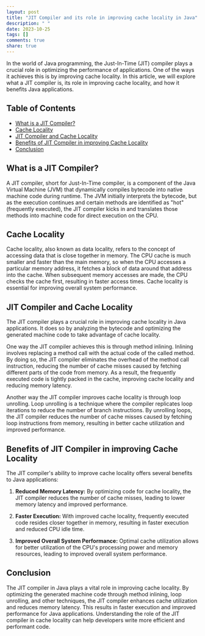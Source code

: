 ```yaml
---
layout: post
title: "JIT Compiler and its role in improving cache locality in Java"
description: " "
date: 2023-10-25
tags: []
comments: true
share: true
---
```


In the world of Java programming, the Just-In-Time (JIT) compiler plays a crucial role in optimizing the performance of applications. One of the ways it achieves this is by improving cache locality. In this article, we will explore what a JIT compiler is, its role in improving cache locality, and how it benefits Java applications.

## Table of Contents
- [What is a JIT Compiler?](#what-is-a-jit-compiler)
- [Cache Locality](#cache-locality)
- [JIT Compiler and Cache Locality](#jit-compiler-and-cache-locality)
- [Benefits of JIT Compiler in improving Cache Locality](#benefits-of-jit-compiler-in-improving-cache-locality)
- [Conclusion](#conclusion)

## What is a JIT Compiler?
A JIT compiler, short for Just-In-Time compiler, is a component of the Java Virtual Machine (JVM) that dynamically compiles bytecode into native machine code during runtime. The JVM initially interprets the bytecode, but as the execution continues and certain methods are identified as "hot" (frequently executed), the JIT compiler kicks in and translates those methods into machine code for direct execution on the CPU.

## Cache Locality
Cache locality, also known as data locality, refers to the concept of accessing data that is close together in memory. The CPU cache is much smaller and faster than the main memory, so when the CPU accesses a particular memory address, it fetches a block of data around that address into the cache. When subsequent memory accesses are made, the CPU checks the cache first, resulting in faster access times. Cache locality is essential for improving overall system performance.

## JIT Compiler and Cache Locality
The JIT compiler plays a crucial role in improving cache locality in Java applications. It does so by analyzing the bytecode and optimizing the generated machine code to take advantage of cache locality.

One way the JIT compiler achieves this is through method inlining. Inlining involves replacing a method call with the actual code of the called method. By doing so, the JIT compiler eliminates the overhead of the method call instruction, reducing the number of cache misses caused by fetching different parts of the code from memory. As a result, the frequently executed code is tightly packed in the cache, improving cache locality and reducing memory latency.

Another way the JIT compiler improves cache locality is through loop unrolling. Loop unrolling is a technique where the compiler replicates loop iterations to reduce the number of branch instructions. By unrolling loops, the JIT compiler reduces the number of cache misses caused by fetching loop instructions from memory, resulting in better cache utilization and improved performance.

## Benefits of JIT Compiler in improving Cache Locality
The JIT compiler's ability to improve cache locality offers several benefits to Java applications:

1. **Reduced Memory Latency:** By optimizing code for cache locality, the JIT compiler reduces the number of cache misses, leading to lower memory latency and improved performance.

2. **Faster Execution:** With improved cache locality, frequently executed code resides closer together in memory, resulting in faster execution and reduced CPU idle time.

3. **Improved Overall System Performance:** Optimal cache utilization allows for better utilization of the CPU's processing power and memory resources, leading to improved overall system performance.

## Conclusion
The JIT compiler in Java plays a vital role in improving cache locality. By optimizing the generated machine code through method inlining, loop unrolling, and other techniques, the JIT compiler enhances cache utilization and reduces memory latency. This results in faster execution and improved performance for Java applications. Understanding the role of the JIT compiler in cache locality can help developers write more efficient and performant code.